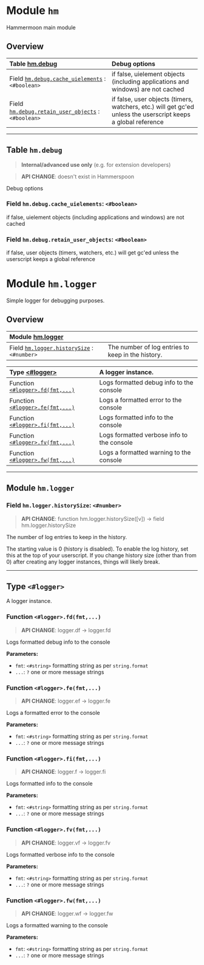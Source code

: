 # Module `hm`

Hammermoon main module



## Overview


| Table [hm.debug](#table-hmdebug) | Debug options |
| :--- | :---
Field [`hm.debug.cache_uielements`](#field-hmdebugcache_uielements-boolean) : `<#boolean>` | if false, uielement objects (including applications and windows) are not cached
Field [`hm.debug.retain_user_objects`](#field-hmdebugretain_user_objects-boolean) : `<#boolean>` | if false, user objects (timers, watchers, etc.) will get gc'ed unless the userscript keeps a global reference






-----------

## Table `hm.debug`



> **Internal/advanced use only** (e.g. for extension developers)

> **API CHANGE**: doesn't exist in Hammerspoon

Debug options



### Field `hm.debug.cache_uielements`: `<#boolean>`
if false, uielement objects (including applications and windows) are not cached




### Field `hm.debug.retain_user_objects`: `<#boolean>`
if false, user objects (timers, watchers, etc.) will get gc'ed unless the userscript keeps a global reference






# Module `hm.logger`

Simple logger for debugging purposes.



## Overview


| Module [hm.logger](#module-hmlogger) |  |
| :--- | :---
Field [`hm.logger.historySize`](#field-hmloggerhistorysize-number) : `<#number>` | The number of log entries to keep in the history.


| Type [<#logger>](#type-logger) | A logger instance. |
| :--- | :---
Function [`<#logger>.fd(fmt,...)`](#function-loggerfdfmt) | Logs formatted debug info to the console
Function [`<#logger>.fe(fmt,...)`](#function-loggerfefmt) | Logs a formatted error to the console
Function [`<#logger>.fi(fmt,...)`](#function-loggerfifmt) | Logs formatted info to the console
Function [`<#logger>.fv(fmt,...)`](#function-loggerfvfmt) | Logs formatted verbose info to the console
Function [`<#logger>.fw(fmt,...)`](#function-loggerfwfmt) | Logs a formatted warning to the console






-----------

## Module `hm.logger`







### Field `hm.logger.historySize`: `<#number>`
> **API CHANGE**: function hm.logger.historySize([v]) -> field hm.logger.historySize

The number of log entries to keep in the history.

The starting value is 0 (history is disabled). To enable the log history, set this at the top of your userscript.
If you change history size (other than from 0) after creating any logger instances, things will likely break.



-----------

## Type `<#logger>`



A logger instance.




### Function `<#logger>.fd(fmt,...)`

> **API CHANGE**: logger.df -> logger.fd

Logs formatted debug info to the console

**Parameters:**

* `fmt`: `<#string>` formatting string as per `string.format`
* `...`: `?` one or more message strings




### Function `<#logger>.fe(fmt,...)`

> **API CHANGE**: logger.ef -> logger.fe

Logs a formatted error to the console

**Parameters:**

* `fmt`: `<#string>` formatting string as per `string.format`
* `...`: `?` one or more message strings




### Function `<#logger>.fi(fmt,...)`

> **API CHANGE**: logger.f -> logger.fi

Logs formatted info to the console

**Parameters:**

* `fmt`: `<#string>` formatting string as per `string.format`
* `...`: `?` one or more message strings




### Function `<#logger>.fv(fmt,...)`

> **API CHANGE**: logger.vf -> logger.fv

Logs formatted verbose info to the console

**Parameters:**

* `fmt`: `<#string>` formatting string as per `string.format`
* `...`: `?` one or more message strings




### Function `<#logger>.fw(fmt,...)`

> **API CHANGE**: logger.wf -> logger.fw

Logs a formatted warning to the console

**Parameters:**

* `fmt`: `<#string>` formatting string as per `string.format`
* `...`: `?` one or more message strings





